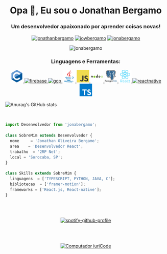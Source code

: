 <h1 align="center">Opa 👋, Eu sou o Jonathan Bergamo</h1>
<h3 align="center">Um desenvolvedor apaixonado por aprender coisas novas!</h3>

<p align="center">
<a href="https://linkedin.com/in/jonathanbergamo" target="blank"><img align="center" src="https://raw.githubusercontent.com/rahuldkjain/github-profile-readme-generator/master/src/images/icons/Social/linked-in-alt.svg" alt="jonathanbergamo" height="30" width="40" /></a>
<a href="https://instagram.com/jowbergamo" target="blank"><img align="center" src="https://raw.githubusercontent.com/rahuldkjain/github-profile-readme-generator/master/src/images/icons/Social/instagram.svg" alt="jowbergamo" height="30" width="40" /></a>
<a href="https://discord.gg/" target="blank"><img align="center" src="https://raw.githubusercontent.com/rahuldkjain/github-profile-readme-generator/master/src/images/icons/Social/discord.svg" alt="jonabergamo" height="30" width="40" /></a>
</p>

<p align="center"> <img src="https://komarev.com/ghpvc/?username=jonabergamo&label=Profile%20views&color=red&style=for-the-badge" alt="jonabergamo" /> </p>

<h3 align="center">Linguagens e Ferramentas:</h3>
<p align="center"> <a href="https://www.cprogramming.com/" target="_blank" rel="noreferrer"> <img src="https://raw.githubusercontent.com/devicons/devicon/master/icons/c/c-original.svg" alt="c" width="40" height="40"/> </a> <a href="https://firebase.google.com/" target="_blank" rel="noreferrer"> <img src="https://www.vectorlogo.zone/logos/firebase/firebase-icon.svg" alt="firebase" width="40" height="40"/> </a> <a href="https://cloud.google.com" target="_blank" rel="noreferrer"> <img src="https://www.vectorlogo.zone/logos/google_cloud/google_cloud-icon.svg" alt="gcp" width="40" height="40"/> </a> <a href="https://www.java.com" target="_blank" rel="noreferrer"> <img src="https://raw.githubusercontent.com/devicons/devicon/master/icons/java/java-original.svg" alt="java" width="40" height="40"/> </a> <a href="https://developer.mozilla.org/en-US/docs/Web/JavaScript" target="_blank" rel="noreferrer"> <img src="https://raw.githubusercontent.com/devicons/devicon/master/icons/javascript/javascript-original.svg" alt="javascript" width="40" height="40"/> </a> <a href="https://nodejs.org" target="_blank" rel="noreferrer"> <img src="https://raw.githubusercontent.com/devicons/devicon/master/icons/nodejs/nodejs-original-wordmark.svg" alt="nodejs" width="40" height="40"/> </a> <a href="https://www.postgresql.org" target="_blank" rel="noreferrer"> <img src="https://raw.githubusercontent.com/devicons/devicon/master/icons/postgresql/postgresql-original-wordmark.svg" alt="postgresql" width="40" height="40"/> </a> <a href="https://reactjs.org/" target="_blank" rel="noreferrer"> <img src="https://raw.githubusercontent.com/devicons/devicon/master/icons/react/react-original-wordmark.svg" alt="react" width="40" height="40"/> </a> <a href="https://reactnative.dev/" target="_blank" rel="noreferrer"> <img src="https://reactnative.dev/img/header_logo.svg" alt="reactnative" width="40" height="40"/> </a> <a href="https://www.typescriptlang.org/" target="_blank" rel="noreferrer"> <img src="https://raw.githubusercontent.com/devicons/devicon/master/icons/typescript/typescript-original.svg" alt="typescript" width="40" height="40"/> </a> </p>

![Anurag's GitHub stats](https://github-readme-stats.vercel.app/api?username=jonabergamo&theme=dark&show_icons=true)


<br/>

```js
import Desenvolvedor from 'jonabergamo';

class SobreMim extends Desenvolvedor {
  nome     = 'Jonathan Oliveira Bergamo';
  area    = 'Desenvolvedor React';
  trabalho  = '2RP Net';
  local = 'Sorocaba, SP';
}

class Skills extends SobreMim {
  linguagens  = ['TYPESCRIPT, PYTHON, JAVA, C'];
  bibliotecas  = ['framer-motion'];
  frameworks = ['React.js, React-native'];
}
```
<br/>




<br/>  



<div align="center">

[![spotify-github-profile](https://spotify-github-profile.vercel.app/api/view?uid=226lqeizvlpgvdqlo42ja3tmq&cover_image=true&theme=default&show_offline=true&background_color=121212&interchange=true&bar_color=53b14f&bar_color_cover=false)](https://spotify-github-profile.vercel.app/api/view?uid=226lqeizvlpgvdqlo42ja3tmq&redirect=true)

<br/>  


<div align="center">

<br />

<a href="https://jonathanbergamo.netlify.app"  target="blank"><img align="center" src="https://jonathanbergamo.netlify.app/static/media/signature.badcdf4beae3f9eb34135086f2354217.svg"  width="250px" align="right" alt="Computador iuriCode"><a/>

